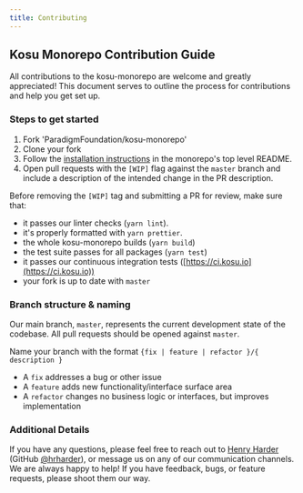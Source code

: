 ```yaml
---
title: Contributing
---
```


## Kosu Monorepo Contribution Guide

All contributions to the kosu-monorepo are welcome and greatly appreciated! This document serves to outline the process for contributions and help you get set up.

### Steps to get started

1. Fork 'ParadigmFoundation/kosu-monorepo'
2. Clone your fork
3. Follow the [installation instructions](./README.md) in the monorepo's top level README.
4. Open pull requests with the `[WIP]` flag against the `master` branch and include a description of the intended change in the PR description.

Before removing the `[WIP]` tag and submitting a PR for review, make sure that:

-   it passes our linter checks (`yarn lint`).
-   it's properly formatted with `yarn prettier`.
-   the whole kosu-monorepo builds (`yarn build`)
-   the test suite passes for all packages (`yarn test`)
-   it passes our continuous integration tests ([https://ci.kosu.io](https://ci.kosu.io))
-   your fork is up to date with `master`

### Branch structure & naming

Our main branch, `master`, represents the current development state of the codebase. All pull requests should be opened against `master`.

Name your branch with the format `{fix | feature | refactor }/{ description }`

-   A `fix` addresses a bug or other issue
-   A `feature` adds new functionality/interface surface area
-   A `refactor` changes no business logic or interfaces, but improves implementation

### Additional Details

If you have any questions, please feel free to reach out to [Henry Harder](mailto:henry@paradigm.market) (GitHub [@hrharder](https://github.com/hrharder)), or message us on any of our communication channels. We are always happy to help! If you have feedback, bugs, or feature requests, please shoot them our way. 



